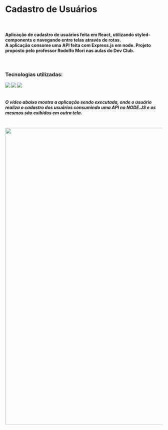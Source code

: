<h1>Cadastro de Usuários</h1> 
<br>

<h4>Aplicação de cadastro de usuários feita em React, utilizando styled-components e navegando entre telas através de rotas. <br> A aplicação consome uma API feita com Express.js em node. Projeto proposto pelo professor Rodolfo Mori nas aulas do Dev Club.</h4>

<br>
<h3>Tecnologias utilizadas: </h3>
<img align="left" src="https://img.shields.io/badge/React-20232A?style=for-the-badge&logo=react&logoColor=61DAFB">
<img align="left" src="https://img.shields.io/badge/styled--components-DB7093?style=for-the-badge&logo=styled-components&logoColor=white">
<img align="left" src="https://img.shields.io/badge/React_Router-CA4245?style=for-the-badge&logo=react-router&logoColor=white">

<br>
<br>

<h5>O vídeo abaixo mostra a aplicação sendo executada, onde o usuário realiza o cadastro dos usuários consumindo uma API no NODE.JS e os mesmos são exibidos em outra tela.</h5>
<br>

<img  src="https://github.com/PitterBonoto/first-project-react/blob/main/src/assets/gif-readme.gif?raw=true" width=950px dis>

